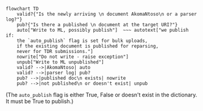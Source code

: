 ```mermaid
flowchart TD
    valid?{"Is the newly arriving \n document AkomaNtoso\n or a parser log?"}
    pub?{"Is there a published \n document at the target URI?"}
    auto["Write to ML, possibly publish"]  ~~~ autotext["we publish if:
    the `auto_publish` flag is set for bulk uploads,
    if the existing document is published for reparsing,
    never for TDR submissions."]
    nowrite["Do not write - raise exception"]
    unpub["Write to ML unpublished"]
    valid? -->|AkomaNtoso| auto
    valid? -->|parser log| pub?
    pub? -->|published doc\n exists| nowrite
    pub? -->|not published\n or doesn't exist| unpub
```

(The `auto_publish` flag is either True, False or doesn't exist in the dictionary. It must be True to publish.)
